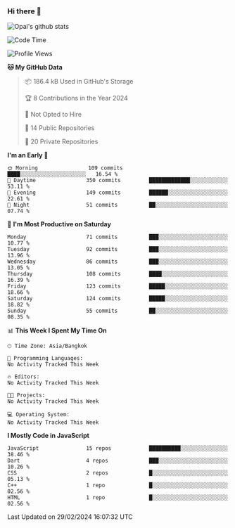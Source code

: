 ### Hi there 👋

![Opal's github stats](https://github-readme-stats.vercel.app/api?username=coolkidneversleep&count_private=true&show_icons=true&theme=radical)


<!--START_SECTION:waka-->
![Code Time](http://img.shields.io/badge/Code%20Time-64%20hrs%2038%20mins-blue)

![Profile Views](http://img.shields.io/badge/Profile%20Views-0-blue)

**🐱 My GitHub Data** 

> 📦 186.4 kB Used in GitHub's Storage 
 > 
> 🏆 8 Contributions in the Year 2024
 > 
> 🚫 Not Opted to Hire
 > 
> 📜 14 Public Repositories 
 > 
> 🔑 20 Private Repositories 
 > 
**I'm an Early 🐤** 

```text
🌞 Morning                109 commits         ████░░░░░░░░░░░░░░░░░░░░░   16.54 % 
🌆 Daytime                350 commits         █████████████░░░░░░░░░░░░   53.11 % 
🌃 Evening                149 commits         ██████░░░░░░░░░░░░░░░░░░░   22.61 % 
🌙 Night                  51 commits          ██░░░░░░░░░░░░░░░░░░░░░░░   07.74 % 
```
📅 **I'm Most Productive on Saturday** 

```text
Monday                   71 commits          ███░░░░░░░░░░░░░░░░░░░░░░   10.77 % 
Tuesday                  92 commits          ███░░░░░░░░░░░░░░░░░░░░░░   13.96 % 
Wednesday                86 commits          ███░░░░░░░░░░░░░░░░░░░░░░   13.05 % 
Thursday                 108 commits         ████░░░░░░░░░░░░░░░░░░░░░   16.39 % 
Friday                   123 commits         █████░░░░░░░░░░░░░░░░░░░░   18.66 % 
Saturday                 124 commits         █████░░░░░░░░░░░░░░░░░░░░   18.82 % 
Sunday                   55 commits          ██░░░░░░░░░░░░░░░░░░░░░░░   08.35 % 
```


📊 **This Week I Spent My Time On** 

```text
🕑︎ Time Zone: Asia/Bangkok

💬 Programming Languages: 
No Activity Tracked This Week

🔥 Editors: 
No Activity Tracked This Week

🐱‍💻 Projects: 
No Activity Tracked This Week

💻 Operating System: 
No Activity Tracked This Week
```

**I Mostly Code in JavaScript** 

```text
JavaScript               15 repos            ██████████░░░░░░░░░░░░░░░   38.46 % 
Dart                     4 repos             ███░░░░░░░░░░░░░░░░░░░░░░   10.26 % 
CSS                      2 repos             █░░░░░░░░░░░░░░░░░░░░░░░░   05.13 % 
C++                      1 repo              █░░░░░░░░░░░░░░░░░░░░░░░░   02.56 % 
HTML                     1 repo              █░░░░░░░░░░░░░░░░░░░░░░░░   02.56 % 
```




 Last Updated on 29/02/2024 16:07:32 UTC
<!--END_SECTION:waka-->
